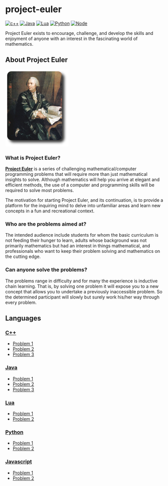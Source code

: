 # project-euler

[![c++](https://img.shields.io/badge/C++-11-blue.svg)](https://isocpp.org/wiki/faq/cpp11)
[![Java](https://img.shields.io/badge/Java-8-red.svg)](https://www.oracle.com/java/)
[![Lua](https://img.shields.io/badge/Lua-5-blueviolet.svg)](https://www.lua.org/)
[![Python](https://img.shields.io/badge/Python-3-green.svg)](https://www.python.org/)
[![Node](https://img.shields.io/badge/Nodejs-11-yellow.svg)](https://nodejs.org/en/)

Project Euler exists to encourage, challenge, and develop the skills and enjoyment of anyone with an interest in the fascinating world of mathematics.

## About Project Euler

![](/.github/euler_portrait.png)

### What is Project Euler?

**[Project Euler](https://projecteuler.net/)** is a series of challenging mathematical/computer programming problems that will require more than just mathematical insights to solve. Although mathematics will help you arrive at elegant and efficient methods, the use of a computer and programming skills will be required to solve most problems.

The motivation for starting Project Euler, and its continuation, is to provide a platform for the inquiring mind to delve into unfamiliar areas and learn new concepts in a fun and recreational context.

### Who are the problems aimed at?

The intended audience include students for whom the basic curriculum is not feeding their hunger to learn, adults whose background was not primarily mathematics but had an interest in things mathematical, and professionals who want to keep their problem solving and mathematics on the cutting edge.

### Can anyone solve the problems?

The problems range in difficulty and for many the experience is inductive chain learning. That is, by solving one problem it will expose you to a new concept that allows you to undertake a previously inaccessible problem. So the determined participant will slowly but surely work his/her way through every problem.

## Languages

### [C++](/C++/)
- [Problem 1](/C++/problem_1/)
- [Problem 2](/C++/problem_2/)
- [Problem 3](/C++/problem_3/)

### [Java](/Java/)
- [Problem 1](/Java/problem_1/)
- [Problem 2](/Java/problem_2/)
- [Problem 3](/Java/problem_3/)

### [Lua](/Lua/)
- [Problem 1](/Lua/problem_1/)
- [Problem 2](/Lua/problem_2/)

### [Python](/Python/)
- [Problem 1](/Python/problem_1/)
- [Problem 2](/Python/problem_2/)

### [Javascript](/Javascript/)
- [Problem 1](/Javascript/problem_1/)
- [Problem 2](/Javascript/problem_2/)
